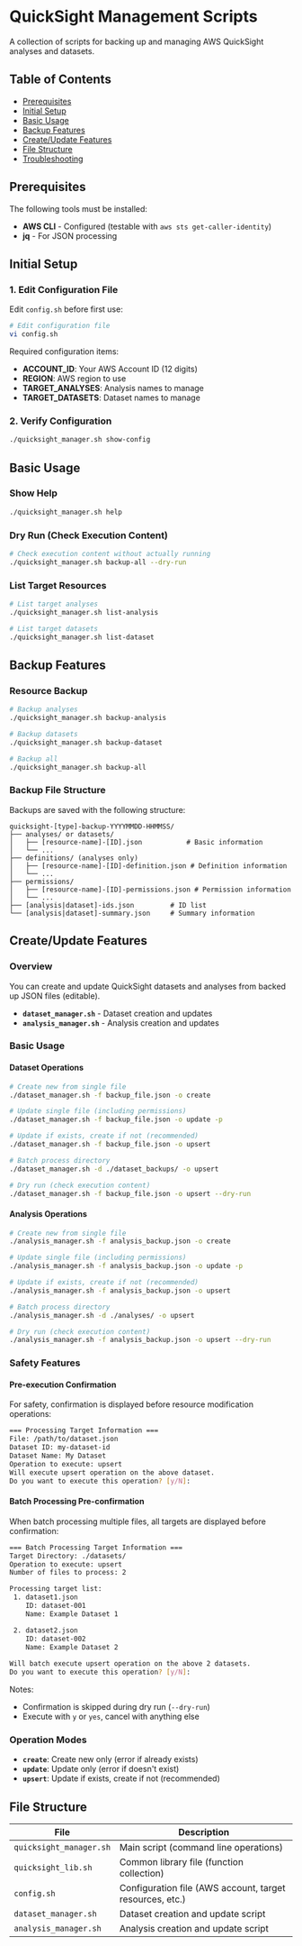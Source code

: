 # QuickSight Management Scripts

A collection of scripts for backing up and managing AWS QuickSight analyses and datasets.

## Table of Contents

- [Prerequisites](#prerequisites)
- [Initial Setup](#initial-setup)
- [Basic Usage](#basic-usage)
- [Backup Features](#backup-features)
- [Create/Update Features](#createupdate-features)
- [File Structure](#file-structure)
- [Troubleshooting](#troubleshooting)

## Prerequisites

The following tools must be installed:

- **AWS CLI** - Configured (testable with `aws sts get-caller-identity`)
- **jq** - For JSON processing

## Initial Setup

### 1. Edit Configuration File

Edit `config.sh` before first use:

```bash
# Edit configuration file
vi config.sh
```

Required configuration items:
- **ACCOUNT_ID**: Your AWS Account ID (12 digits)
- **REGION**: AWS region to use
- **TARGET_ANALYSES**: Analysis names to manage
- **TARGET_DATASETS**: Dataset names to manage

### 2. Verify Configuration

```bash
./quicksight_manager.sh show-config
```

## Basic Usage

### Show Help

```bash
./quicksight_manager.sh help
```

### Dry Run (Check Execution Content)

```bash
# Check execution content without actually running
./quicksight_manager.sh backup-all --dry-run
```

### List Target Resources

```bash
# List target analyses
./quicksight_manager.sh list-analysis

# List target datasets
./quicksight_manager.sh list-dataset
```

## Backup Features

### Resource Backup

```bash
# Backup analyses
./quicksight_manager.sh backup-analysis

# Backup datasets
./quicksight_manager.sh backup-dataset

# Backup all
./quicksight_manager.sh backup-all
```

### Backup File Structure

Backups are saved with the following structure:

```
quicksight-[type]-backup-YYYYMMDD-HHMMSS/
├── analyses/ or datasets/
│   ├── [resource-name]-[ID].json           # Basic information
│   └── ...
├── definitions/ (analyses only)
│   ├── [resource-name]-[ID]-definition.json # Definition information
│   └── ...
├── permissions/
│   ├── [resource-name]-[ID]-permissions.json # Permission information
│   └── ...
├── [analysis|dataset]-ids.json         # ID list
└── [analysis|dataset]-summary.json     # Summary information
```

## Create/Update Features

### Overview

You can create and update QuickSight datasets and analyses from backed up JSON files (editable).

- **`dataset_manager.sh`** - Dataset creation and updates
- **`analysis_manager.sh`** - Analysis creation and updates

### Basic Usage

#### Dataset Operations

```bash
# Create new from single file
./dataset_manager.sh -f backup_file.json -o create

# Update single file (including permissions)
./dataset_manager.sh -f backup_file.json -o update -p

# Update if exists, create if not (recommended)
./dataset_manager.sh -f backup_file.json -o upsert

# Batch process directory
./dataset_manager.sh -d ./dataset_backups/ -o upsert

# Dry run (check execution content)
./dataset_manager.sh -f backup_file.json -o upsert --dry-run
```

#### Analysis Operations

```bash
# Create new from single file
./analysis_manager.sh -f analysis_backup.json -o create

# Update single file (including permissions)
./analysis_manager.sh -f analysis_backup.json -o update -p

# Update if exists, create if not (recommended)
./analysis_manager.sh -f analysis_backup.json -o upsert

# Batch process directory
./analysis_manager.sh -d ./analyses/ -o upsert

# Dry run (check execution content)
./analysis_manager.sh -f analysis_backup.json -o upsert --dry-run
```

### Safety Features

#### Pre-execution Confirmation

For safety, confirmation is displayed before resource modification operations:

```bash
=== Processing Target Information ===
File: /path/to/dataset.json
Dataset ID: my-dataset-id
Dataset Name: My Dataset
Operation to execute: upsert
Will execute upsert operation on the above dataset.
Do you want to execute this operation? [y/N]:
```

#### Batch Processing Pre-confirmation

When batch processing multiple files, all targets are displayed before confirmation:

```bash
=== Batch Processing Target Information ===
Target Directory: ./datasets/
Operation to execute: upsert
Number of files to process: 2

Processing target list:
 1. dataset1.json
    ID: dataset-001
    Name: Example Dataset 1

 2. dataset2.json
    ID: dataset-002
    Name: Example Dataset 2
    
Will batch execute upsert operation on the above 2 datasets.
Do you want to execute this operation? [y/N]:
```

Notes:
- Confirmation is skipped during dry run (`--dry-run`)
- Execute with `y` or `yes`, cancel with anything else

### Operation Modes

- **`create`**: Create new only (error if already exists)
- **`update`**: Update only (error if doesn't exist)
- **`upsert`**: Update if exists, create if not (recommended)

## File Structure

| File | Description |
|------|-------------|
| `quicksight_manager.sh` | Main script (command line operations) |
| `quicksight_lib.sh` | Common library file (function collection) |
| `config.sh` | Configuration file (AWS account, target resources, etc.) |
| `dataset_manager.sh` | Dataset creation and update script |
| `analysis_manager.sh` | Analysis creation and update script |
